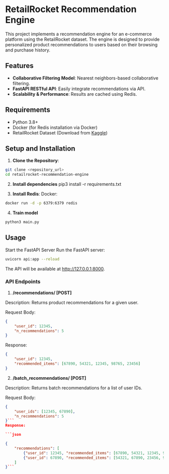 # RetailRocket Recommendation Engine

This project implements a recommendation engine for an e-commerce platform using the RetailRocket dataset. The engine is designed to provide personalized product recommendations to users based on their browsing and purchase history.

## Features
- **Collaborative Filtering Model**: Nearest neighbors-based collaborative filtering.
- **FastAPI RESTful API**: Easily integrate recommendations via API.
- **Scalability & Performance**: Results are cached using Redis.

## Requirements
- Python 3.8+
- Docker (for Redis installation via Docker)
- RetailRocket Dataset (Download from [Kaggle](https://www.kaggle.com/datasets/retailrocket/ecommerce-dataset))

## Setup and Installation

1. **Clone the Repository**:

```bash
git clone <repository_url>
cd retailrocket-recommendation-engine
```

2.  **Install dependencies**
pip3 install -r requirements.txt

3. **Install Redis**:
Docker:
```bash
docker run -d -p 6379:6379 redis
```

4. **Train model**
```bash
python3 main.py
```

## Usage
Start the FastAPI Server
Run the FastAPI server:
```bash
uvicorn api:app --reload
```
The API will be available at http://127.0.0.1:8000.

### API Endpoints
1. **/recommendations/ [POST]**

Description: Returns product recommendations for a given user.

Request Body:

```json
{
    "user_id": 12345,
    "n_recommendations": 5
}
```

Response:

```json
{
    "user_id": 12345,
    "recommended_items": [67890, 54321, 12345, 98765, 23456]
}
```

2. **/batch_recommendations/ [POST]**

Description: Returns batch recommendations for a list of user IDs.

Request Body:

```json
{
    "user_ids": [12345, 67890],
    "n_recommendations": 5
}```
Response:

```json

{
    "recommendations": [
        {"user_id": 12345, "recommended_items": [67890, 54321, 12345, 98765, 23456]},
        {"user_id": 67890, "recommended_items": [54321, 67890, 23456, 98765, 12345]}
    ]
}```